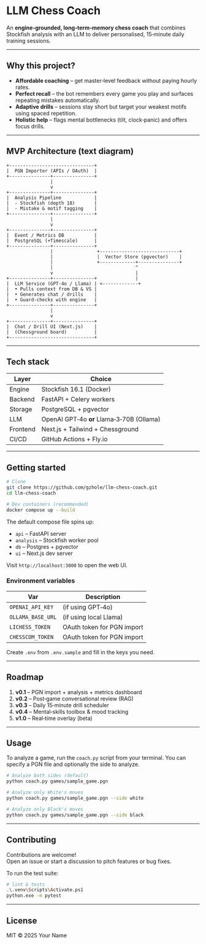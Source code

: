 # LLM Chess Coach

An **engine‑grounded, long‑term‑memory chess coach** that combines Stockfish analysis with an LLM to deliver personalised, 15‑minute daily training sessions.

---

## Why this project?

* **Affordable coaching** – get master‑level feedback without paying hourly rates.  
* **Perfect recall** – the bot remembers every game you play and surfaces repeating mistakes automatically.  
* **Adaptive drills** – sessions stay short but target your weakest motifs using spaced repetition.  
* **Holistic help** – flags mental bottlenecks (tilt, clock‑panic) and offers focus drills.

---

## MVP Architecture (text diagram)

```
+-------------------------------+
|  PGN Importer (APIs / OAuth)  |
+---------------+---------------+
                |
                v
+---------------+---------------+
|  Analysis Pipeline            |
|  - Stockfish (depth 18)       |
|  - Mistake & motif tagging    |
+---------------+---------------+
                |
                v
+---------------+---------------+
|  Event / Metrics DB           |
|  PostgreSQL (+Timescale)      |
+---------------+---------------+
                |                +-----------------------------+
                |                |  Vector Store (pgvector)    |
                |                +-------------+---------------+
                |                              ^
                v                              |
+---------------+---------------+              |
|  LLM Service (GPT‑4o / Llama) | <-------------+
|  • Pulls context from DB & VS |
|  • Generates chat / drills    |
|  • Guard‑checks with engine   |
+---------------+---------------+
                |
                v
+---------------+---------------+
|  Chat / Drill UI (Next.js)    |
|  (Chessground board)          |
+-------------------------------+
```

---

## Tech stack

| Layer     | Choice                         |
|-----------|--------------------------------|
| Engine    | Stockfish 16.1 (Docker)        |
| Backend   | FastAPI + Celery workers       |
| Storage   | PostgreSQL + pgvector          |
| LLM       | OpenAI GPT‑4o **or** Llama‑3‑70B (Ollama) |
| Frontend  | Next.js + Tailwind + Chessground |
| CI/CD     | GitHub Actions + Fly.io        |

---

## Getting started

```bash
# Clone
git clone https://github.com/gzhole/llm-chess-coach.git
cd llm-chess-coach

# Dev containers (recommended)
docker compose up --build
```

The default compose file spins up:

* `api` – FastAPI server  
* `analysis` – Stockfish worker pool  
* `db` – Postgres + pgvector  
* `ui` – Next.js dev server  

Visit `http://localhost:3000` to open the web UI.

### Environment variables

| Var                  | Description                     |
|----------------------|---------------------------------|
| `OPENAI_API_KEY`     | (if using GPT‑4o)               |
| `OLLAMA_BASE_URL`    | (if using local Llama)          |
| `LICHESS_TOKEN`      | OAuth token for PGN import      |
| `CHESSCOM_TOKEN`     | OAuth token for PGN import      |

Create `.env` from `.env.sample` and fill in the keys you need.

---

## Roadmap

1. **v0.1** – PGN import + analysis + metrics dashboard  
2. **v0.2** – Post‑game conversational review (RAG)  
3. **v0.3** – Daily 15‑minute drill scheduler  
4. **v0.4** – Mental‑skills toolbox & mood tracking  
5. **v1.0** – Real‑time overlay (beta)

---

## Usage

To analyze a game, run the `coach.py` script from your terminal. You can specify a PGN file and optionally the side to analyze.

```bash
# Analyze both sides (default)
python coach.py games/sample_game.pgn

# Analyze only White's moves
python coach.py games/sample_game.pgn --side white

# Analyze only Black's moves
python coach.py games/sample_game.pgn --side black
```

---

## Contributing

Contributions are welcome!  
Open an issue or start a discussion to pitch features or bug fixes.

To run the test suite:

```bash
# lint & tests
.\.venv\Scripts\Activate.ps1
python.exe -m pytest
```

---

## License

MIT © 2025 Your Name

